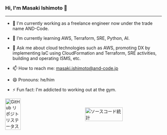 ### Hi, I'm Masaki Ishimoto 👋

---

- 🔭 I'm currently working as a freelance engineer now under the trade name AND-Code.
- 🌱 I’m currently learning AWS, Terraform, SRE, Python, AI.

- 💬 Ask me about cloud technologies such as AWS, promoting DX by implementing IaC using CloudFormation and Terraform, SRE activities, building and operating ISMS, etc.
- 📫 How to reach me: masaki.ishimoto@and-code.jp
- 😄 Pronouns: he/him
- ⚡ Fun fact: I'm addicted to working out at the gym.

<!--
- 👯 I’m looking to collaborate on ...
- 🤔 I’m looking for help with ...
-->

<!-- <style>
.stats-container {
  display: flex;
  justify-content: space-between;
  align-items: center;
}
.repo-stats {
  float: left;
}
.code-stats {
  float: right;
}
</style> -->

<!-- <head>
  <link rel="stylesheet" type="text/css" href="./css/styles.css">
</head> -->
<!-- リポジトリステータス -->
<div class="stats-container" style="display: flex; justify-content: space-between; align-items: center;">
<a href="https://github.com/masaki0to1/" class="github-link">
  <img class="repo-stats" width="49%" alt="GitHub リポジトリステータス" src="https://github-readme-stats.vercel.app/api?username=masaki0to1&hide=contribs&count_private=true&show_icons=true&layout=compact&theme=tokyonight"/></a>

<!-- ソースコード統計 -->
  <img class="code-stats" align="right" width="49%" alt="ソースコード統計" src="https://github-readme-stats.vercel.app/api/top-langs/?username=masaki0to1&layout=compact&theme=tokyonight"/>
</a>
</div>
